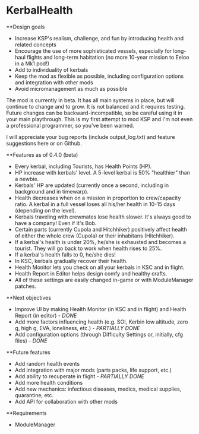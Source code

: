# KerbalHealth

**Design goals

- Increase KSP's realism, challenge, and fun by introducing health and related concepts
- Encourage the use of more sophisticated vessels, especially for long-haul flights and long-term habitation (no more 10-year mission to Eeloo in a Mk1 pod!)
- Add to individuality of kerbals
- Keep the mod as flexible as possible, including configuration options and integration with other mods
- Avoid micromanagement as much as possible

The mod is currently in beta. It has all main systems in place, but will continue to change and to grow. It is not balanced and it requires testing. Future changes can be backward-incompatible, so be careful using it in your main playthrough. This is my first attempt to mod KSP and I'm not even a professional programmer, so you've been warned.

I will appreciate your bug reports (include output_log.txt) and feature suggestions here or on Github.

**Features as of 0.4.0 (beta)

- Every kerbal, including Tourists, has Health Points (HP).
- HP increase with kerbals' level. A 5-level kerbal is 50% "healthier" than a newbie.
- Kerbals' HP are updated (currently once a second, including in background and in timewarp).
- Health decreases when on a mission in proportion to crew/capacity ratio. A kerbal in a full vessel loses all his/her health in 10-15 days (depending on the level).
- Kerbals traveling with crewmates lose health slower. It's always good to have a company! Even if it's Bob.
- Certain parts (currently Cupola and Hitchhiker) positively affect health of either the whole crew (Cupola) or their inhabitans (Hitchhiker).
- If a kerbal's health is under 20%, he/she is exhausted and becomes a tourist. They will go back to work when health rises to 25%.
- If a kerbal's health falls to 0, he/she dies!
- In KSC, kerbals gradually recover their health.
- Health Monitor lets you check on all your kerbals in KSC and in flight.
- Health Report in Editor helps design comfy and healthy crafts.
- All of these settings are easily changed in-game or with ModuleManager patches.

**Next objectives

- Improve UI by making Health Monitor (in KSC and in flight) and Health Report (in editor) - *DONE*
- Add more factors influencing health (e.g. SOI, Kerbin low altitude, zero g, high g, EVA, loneliness, etc.) - *PARTIALLY DONE*
- Add configuration options (through Difficulty Settings or, initially, cfg files) - *DONE*

**Future features

- Add random health events
- Add integration with major mods (parts packs, life support, etc.)
- Add ability to recuperate in flight - *PARTIALLY DONE*
- Add more health conditions
- Add new mechanics: infectious diseases, medics, medical supplies, quarantine, etc.
- Add API for collaboration with other mods

**Requirements

- ModuleManager
